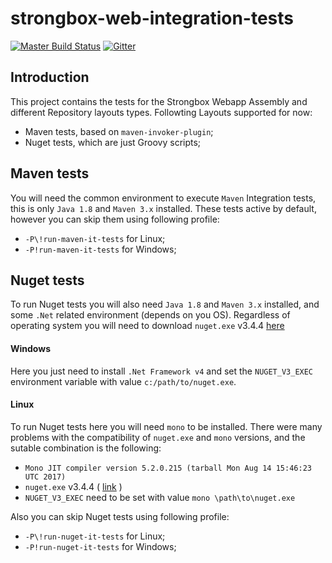 strongbox-web-integration-tests
===
[![Master Build Status](https://dev.carlspring.org/jenkins/buildStatus/icon?job=strongbox/strongbox-web-integration-tests/master)](https://dev.carlspring.org/jenkins/job/strongbox/job/strongbox-web-integration-tests/job/master/)
[![Gitter](https://badges.gitter.im/Join%20Chat.svg)](https://gitter.im/strongbox/strongbox?utm_source=badge&utm_medium=badge&utm_campaign=pr-badge&utm_content=badge)

## Introduction

This project contains the tests for the Strongbox Webapp Assembly and different  Repository layouts types.
Followting Layouts supported for now:
- Maven tests, based on `maven-invoker-plugin`;
- Nuget tests, which are just Groovy scripts;

## Maven tests

You will need the common environment to execute `Maven` Integration tests, this is only `Java 1.8` and `Maven 3.x` installed.
These tests active by default, however you can skip them using following profile:
 - `-P\!run-maven-it-tests` for Linux;
 - `-P!run-maven-it-tests` for Windows;
 
## Nuget tests

To run Nuget tests you will also need `Java 1.8` and `Maven 3.x` installed, and some `.Net` related environment (depends on you OS).
Regardless of operating system you will need to download `nuget.exe` v3.4.4 [here](https://dist.nuget.org/win-x86-commandline/v3.4.4/nuget.exe)


#### Windows

Here you just need to install `.Net Framework v4` and set the `NUGET_V3_EXEC` environment variable with value `c:/path/to/nuget.exe`.

#### Linux

To run Nuget tests here you will need `mono` to be installed. There were many problems with the compatibility of `nuget.exe` and `mono` versions, and the sutable combination is the following:

-  `Mono JIT compiler version 5.2.0.215 (tarball Mon Aug 14 15:46:23 UTC 2017)`
- `nuget.exe` v3.4.4 ( [link](https://dist.nuget.org/win-x86-commandline/v3.4.4/nuget.exe) )
- `NUGET_V3_EXEC` need to be set with value `mono \path\to\nuget.exe`  

Also you can skip Nuget tests using following profile:
 - `-P\!run-nuget-it-tests` for Linux;
 - `-P!run-nuget-it-tests` for Windows;
